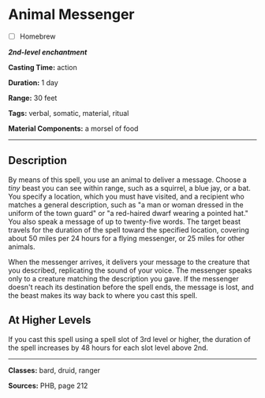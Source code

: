 # Animal Messenger

- [ ] Homebrew

***2nd-level enchantment***

**Casting Time:** action

**Duration:** 1 day

**Range:** 30 feet

**Tags:** verbal, somatic, material, ritual

**Material Components:** a morsel of food

---

## Description
By means of this spell, you use an animal to deliver a message.
Choose a *tiny* beast you can see within range, such as a squirrel, a blue jay, or a bat.
You specify a location, which you must have visited, and a recipient who matches a general description, such as "a man or woman dressed in the uniform of the town guard" or "a red-haired dwarf wearing a pointed hat." You also speak a message of up to twenty-five words.
The target beast travels for the duration of the spell toward the specified location, covering about 50 miles per 24 hours for a flying messenger, or 25 miles for other animals.

When the messenger arrives, it delivers your message to the creature that you described, replicating the sound of your voice.
The messenger speaks only to a creature matching the description you gave.
If the messenger doesn't reach its destination before the spell ends, the message is lost, and the beast makes its way back to where you cast this spell.

## At Higher Levels
If you cast this spell using a spell slot of 3rd level or higher, the duration of the spell increases by 48 hours for each slot level above 2nd.

---

**Classes:** bard, druid, ranger

**Sources:** PHB, page 212
